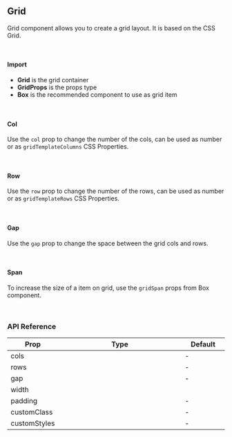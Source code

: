 ## Grid

Grid component allows you to create a grid layout. It is based on the CSS Grid.

<div>
	<LeSourceButton url="https://github.com/hiimlex/leux/tree/main/src/components/Grid"></LeSourceButton>
</div>

<br/>

#### Import

<div>
	<GridImportPreview></GridImportPreview>
</div>

- **Grid** is the grid container
- **GridProps** is the props type
- **Box** is the recommended component to use as grid item

<br/>

#### Col

Use the `col` prop to change the number of the cols, can be used as number or as `gridTemplateColumns` CSS Properties.

<div>
	<GridColPreview></GridColPreview>
</div>

<br/>

#### Row

Use the `row` prop to change the number of the rows, can be used as number or as `gridTemplateRows` CSS Properties.

<div>
	<GridRowPreview></GridRowPreview>
</div>

<br/>

#### Gap

Use the `gap` prop to change the space between the grid cols and rows.

<div>
	<GridGapPreview></GridGapPreview>
</div>

<br/>

#### Span

To increase the size of a item on grid, use the `gridSpan` props from <NavLink to="/layout/box">Box component</NavLink>.

<div>
	<GridSpanPreview></GridSpanPreview>
</div>

<br/>

### API Reference

<div>
<table width="100%" border="0">
<thead>
<tr>
<th width="10%">Prop</th>
<th>Type</th>
<th width="20%">Default</th>
</tr>
</thead>
<tbody>
<tr>
<td>cols</td>
<td><Code language="jsx" children="React.CSSProperties['gridTemplateColumns']"></Code></td>
<td width="20%">-</td>
</tr>
<tr>
<td>rows</td>
<td><Code language="jsx" children="React.CSSProperties['gridTemplateRows']"></Code></td>
<td>-</td>
</tr>
<tr>
<td>gap</td>
<td><Code language="jsx" children="{ 'col': React.CSSProperties['columnGap'], 'row': React.CSSProperties['rowGap'] }"></Code></td>
<td>-</td>
</tr>
<tr>
<td>width</td>
<td><Code language="jsx" children="React.CSSProperties['width']"></Code></td>
<td><Code language="jsx" children="'100%'"></Code></td>
</tr>
<tr>
<td>padding</td>
<td><Code language="jsx" children="React.CSSProperties['padding']"></Code></td>
<td>-</td>
</tr>
<tr>
<td>customClass</td>
<td><Code children="'string'" language="jsx"></Code></td>
<td>-</td>
</tr>
<tr>
<td>customStyles</td>
<td><Code children="React.CSSProperties" language="jsx"></Code></td>
<td>-</td>
</tr>
</tbody>
</table>
</div>

<br/>
